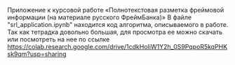 Приложение к курсовой работе «Полнотекстовая разметка фреймовой информации (на материале русского ФреймБанка)»
В файле "srl_application.ipynb" находится код алгоритма, описываемого в работе. Так как тетрадка довольно большая,
для просмотра ее можно скачать или посмотреть на нее по ссылке https://colab.research.google.com/drive/1cdkHoIiW1Y2h_0S9PqpoR5kqPHKsk9qm?usp=sharing
